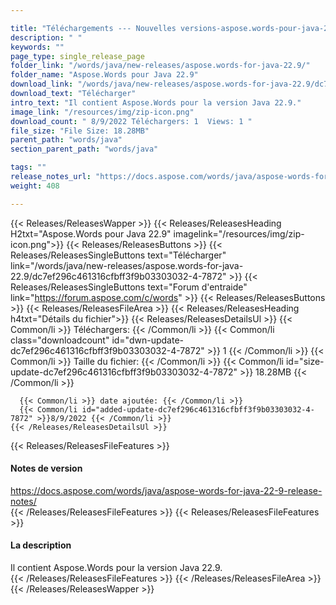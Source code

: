 ```yaml
---

title: "Téléchargements --- Nouvelles versions-aspose.words-pour-java-22.9"
description: " "
keywords: ""
page_type: single_release_page
folder_link: "/words/java/new-releases/aspose.words-for-java-22.9/"
folder_name: "Aspose.Words pour Java 22.9"
download_link: "/words/java/new-releases/aspose.words-for-java-22.9/dc7ef296c461316cfbff3f9b03303032-4-7872"
download_text: "Télécharger"
intro_text: "Il contient Aspose.Words pour la version Java 22.9."
image_link: "/resources/img/zip-icon.png"
download_count: " 8/9/2022 Téléchargers: 1  Views: 1 "
file_size: "File Size: 18.28MB"
parent_path: "words/java"
section_parent_path: "words/java"

tags: ""
release_notes_url: "https://docs.aspose.com/words/java/aspose-words-for-java-22-9-release-notes/"
weight: 408

---
```


{{< Releases/ReleasesWapper >}}
  {{< Releases/ReleasesHeading H2txt="Aspose.Words pour Java 22.9" imagelink="/resources/img/zip-icon.png">}}
  {{< Releases/ReleasesButtons >}}
    {{< Releases/ReleasesSingleButtons text="Télécharger" link="/words/java/new-releases/aspose.words-for-java-22.9/dc7ef296c461316cfbff3f9b03303032-4-7872" >}}
    {{< Releases/ReleasesSingleButtons text="Forum d'entraide" link="https://forum.aspose.com/c/words" >}}
  {{< Releases/ReleasesButtons >}}
  {{< Releases/ReleasesFileArea >}}
    {{< Releases/ReleasesHeading h4txt="Détails du fichier">}}
    {{< Releases/ReleasesDetailsUl >}}
      {{< Common/li >}} Téléchargers: {{< /Common/li >}}
      {{< Common/li class="downloadcount" id="dwn-update-dc7ef296c461316cfbff3f9b03303032-4-7872" >}} 1 {{< /Common/li >}}
      {{< Common/li >}} Taille du fichier: {{< /Common/li >}}
      {{< Common/li id="size-update-dc7ef296c461316cfbff3f9b03303032-4-7872" >}} 18.28MB {{< /Common/li >}}

      {{< Common/li >}} date ajoutée: {{< /Common/li >}}
      {{< Common/li id="added-update-dc7ef296c461316cfbff3f9b03303032-4-7872" >}}8/9/2022 {{< /Common/li >}}
    {{< /Releases/ReleasesDetailsUl >}}

  {{< Releases/ReleasesFileFeatures >}}
      <h4>Notes de version</h4><div><a href='https://docs.aspose.com/words/java/aspose-words-for-java-22-9-release-notes/'>https://docs.aspose.com/words/java/aspose-words-for-java-22-9-release-notes/</a></div>
  {{< /Releases/ReleasesFileFeatures >}}
  {{< Releases/ReleasesFileFeatures >}}
      <h4>La description</h4><div class="HTMLDescription">Il contient Aspose.Words pour la version Java 22.9.</div>
  {{< /Releases/ReleasesFileFeatures >}}
 {{< /Releases/ReleasesFileArea >}}
{{< /Releases/ReleasesWapper >}}


